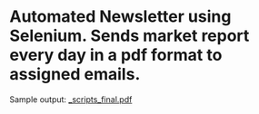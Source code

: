 # Automated Newsletter using Selenium. Sends market report every day in a pdf format to assigned emails.

Sample output: [_scripts_final.pdf](https://github.com/user-attachments/files/19386385/_scripts_final.pdf)

